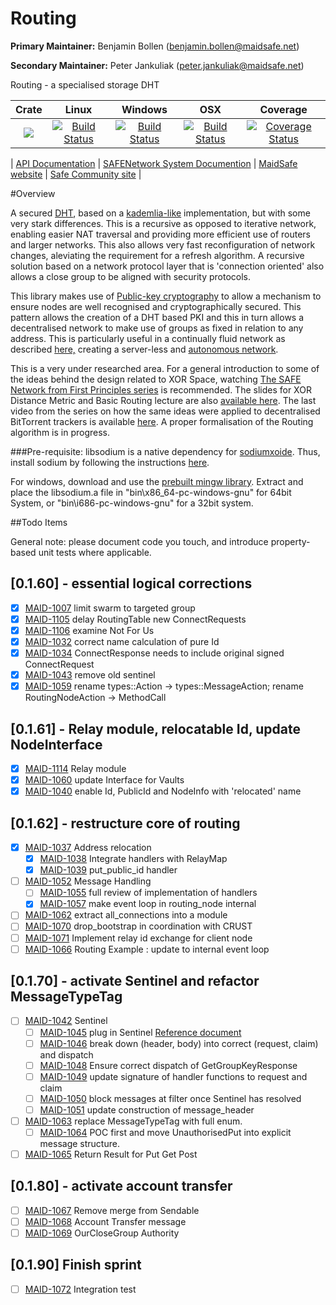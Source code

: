 # Routing

**Primary Maintainer:**     Benjamin Bollen (benjamin.bollen@maidsafe.net)

**Secondary Maintainer:**   Peter Jankuliak (peter.jankuliak@maidsafe.net)

Routing - a specialised storage DHT

|Crate|Linux|Windows|OSX|Coverage|
|:------:|:-------:|:-------:|:-------:|:-------:|
|[![](http://meritbadge.herokuapp.com/routing)](https://crates.io/crates/routing)|[![Build Status](https://travis-ci.org/maidsafe/routing.svg?branch=master)](https://travis-ci.org/maidsafe/routing)|[![Build Status](http://ci.maidsafe.net:8080/buildStatus/icon?job=routing_win64_status_badge)](http://ci.maidsafe.net:8080/job/routing_win64_status_badge/)|[![Build Status](http://ci.maidsafe.net:8080/buildStatus/icon?job=routing_osx_status_badge)](http://ci.maidsafe.net:8080/job/routing_osx_status_badge/)|[![Coverage Status](https://coveralls.io/repos/maidsafe/routing/badge.svg)](https://coveralls.io/r/maidsafe/routing)|

| [API Documentation](http://maidsafe.github.io/routing/routing/) | [SAFENetwork System Documention](http://systemdocs.maidsafe.net/) | [MaidSafe website](http://www.maidsafe.net) | [Safe Community site](https://forum.safenetwork.io) |

#Overview

A secured [DHT](http://en.wikipedia.org/wiki/Distributed_hash_table), based on a [kademlia-like](http://en.wikipedia.org/wiki/Kademlia) implementation, but with some very stark differences. This is a recursive as opposed to iterative network, enabling easier NAT traversal and providing more efficient use of routers and larger networks. This also allows very fast reconfiguration of network changes, aleviating the requirement for a refresh algorithm. A recursive solution based on a network protocol layer that is 'connection oriented' also allows a close group to be aligned with security protocols.

This library makes use of [Public-key cryptography](http://en.wikipedia.org/wiki/Public-key_cryptography) to allow a mechanism to ensure nodes are well recognised and cryptographically secured. This pattern allows the creation of a DHT based PKI and this in turn allows a decentralised network to make use of groups as fixed in relation to any address. This is particularly useful in a continually fluid network as described [here,](http://maidsafe.net/Whitepapers/pdf/MaidSafeDistributedHashTable.pdf) creating a server-less and [autonomous network](http://maidsafe.net/docs/SAFEnetwork.pdf).

This is a very under researched area. For a general introduction to some of the ideas behind the design related to XOR Space, watching [The SAFE Network from First Principles series](https://www.youtube.com/watch?v=Lr9FJRDcNzk&list=PLiYqQVdgdw_sSDkdIZzDRQR9xZlsukIxD) is recommended. The slides for XOR Distance Metric and Basic Routing lecture are also [available here](http://ericklavoie.com/talks/safenetwork/1-xor-routing.pdf). The last video from the series on how the same ideas were applied to decentralised BitTorrent trackers is available [here](https://www.youtube.com/watch?v=YFV908uoLPY). A proper formalisation of the Routing algorithm is in progress.


###Pre-requisite:
libsodium is a native dependency for [sodiumxoide](https://github.com/dnaq/sodiumoxide). Thus, install sodium by following the instructions [here](http://doc.libsodium.org/installation/index.html).

For windows, download and use the [prebuilt mingw library](https://download.libsodium.org/libsodium/releases/libsodium-1.0.2-mingw.tar.gz).
Extract and place the libsodium.a file in "bin\x86_64-pc-windows-gnu" for 64bit System, or "bin\i686-pc-windows-gnu" for a 32bit system.

##Todo Items

General note: please document code you touch, and introduce property-based unit tests where applicable.

## [0.1.60] - essential logical corrections
- [x] [MAID-1007](https://maidsafe.atlassian.net/browse/MAID-1007) limit swarm to targeted group
 - [x] [MAID-1105](https://maidsafe.atlassian.net/browse/MAID-1105) delay RoutingTable new ConnectRequests
 - [x] [MAID-1106](https://maidsafe.atlassian.net/browse/MAID-1106) examine Not For Us
- [x] [MAID-1032](https://maidsafe.atlassian.net/browse/MAID-1032)
correct name calculation of pure Id
- [x] [MAID-1034](https://maidsafe.atlassian.net/browse/MAID-1034) ConnectResponse needs to include original signed ConnectRequest
- [x] [MAID-1043](https://maidsafe.atlassian.net/browse/MAID-1043) remove old sentinel
- [x] [MAID-1059](https://maidsafe.atlassian.net/browse/MAID-1059) rename types::Action -> types::MessageAction; rename RoutingNodeAction -> MethodCall

## [0.1.61] - Relay module, relocatable Id, update NodeInterface

- [x] [MAID-1114](https://maidsafe.atlassian.net/browse/MAID-1114) Relay module
- [x] [MAID-1060](https://maidsafe.atlassian.net/browse/MAID-1060) update Interface for Vaults
- [x] [MAID-1040](https://maidsafe.atlassian.net/browse/MAID-1040) enable Id, PublicId and NodeInfo with 'relocated' name

## [0.1.62] - restructure core of routing

- [x] [MAID-1037](https://maidsafe.atlassian.net/browse/MAID-1037) Address relocation
  - [x] [MAID-1038](https://maidsafe.atlassian.net/browse/MAID-1038) Integrate handlers with RelayMap
  - [x] [MAID-1039](https://maidsafe.atlassian.net/browse/MAID-1039) put_public_id handler
- [ ] [MAID-1052](https://maidsafe.atlassian.net/browse/MAID-1052) Message Handling
  - [ ] [MAID-1055](https://maidsafe.atlassian.net/browse/MAID-1055) full review of implementation of handlers
  - [x] [MAID-1057](https://maidsafe.atlassian.net/browse/MAID-1057) make event loop in routing_node internal
- [ ] [MAID-1062](https://maidsafe.atlassian.net/browse/MAID-1062) extract all_connections into a module
- [ ] [MAID-1070](https://maidsafe.atlassian.net/browse/MAID-1070) drop_bootstrap in coordination with CRUST
- [ ] [MAID-1071](https://maidsafe.atlassian.net/browse/MAID-1071) Implement relay id exchange for client node
- [ ] [MAID-1066](https://maidsafe.atlassian.net/browse/MAID-1066) Routing Example : update to internal event loop

## [0.1.70] - activate Sentinel and refactor MessageTypeTag

- [ ] [MAID-1042](https://maidsafe.atlassian.net/browse/MAID-1042) Sentinel
    - [ ] [MAID-1045](https://maidsafe.atlassian.net/browse/MAID-1045) plug in Sentinel [Reference document](https://docs.google.com/document/d/1-x7pCq_YXm-P5xDi7y8UIYDbheVwJ10Q80FzgtnMD8A/edit?usp=sharing)
    - [ ] [MAID-1046](https://maidsafe.atlassian.net/browse/MAID-1046) break down (header, body) into correct (request, claim) and dispatch
    - [ ] [MAID-1048](https://maidsafe.atlassian.net/browse/MAID-1048) Ensure correct dispatch of GetGroupKeyResponse
    - [ ] [MAID-1049](https://maidsafe.atlassian.net/browse/MAID-1049) update signature of handler functions to request and claim
    - [ ] [MAID-1050](https://maidsafe.atlassian.net/browse/MAID-1050) block messages at filter once Sentinel has resolved
    - [ ] [MAID-1051](https://maidsafe.atlassian.net/browse/MAID-1051) update construction of message_header
- [ ] [MAID-1063](https://maidsafe.atlassian.net/browse/MAID-1063) replace MessageTypeTag with full enum.
    - [ ] [MAID-1064](https://maidsafe.atlassian.net/browse/MAID-1064) POC first and move UnauthorisedPut into explicit message structure.
- [ ] [MAID-1065](https://maidsafe.atlassian.net/browse/MAID-1065) Return Result for Put Get Post

## [0.1.80] - activate account transfer

- [ ] [MAID-1067](https://maidsafe.atlassian.net/browse/MAID-1067) Remove merge from Sendable
- [ ] [MAID-1068](https://maidsafe.atlassian.net/browse/MAID-1068) Account Transfer message
- [ ] [MAID-1069](https://maidsafe.atlassian.net/browse/MAID-1069) OurCloseGroup Authority

## [0.1.90] Finish sprint

- [ ] [MAID-1072](https://maidsafe.atlassian.net/browse/MAID-1072) Integration test

